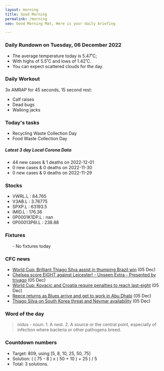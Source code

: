 ```yaml
---
layout: morning
title: Good Morning
permalink: /morning
seo: Good Morning Mat, Here is your daily briefing

---
```


<!-- weather_marker starts -->
### Daily Rundown on Tuesday, 06 December 2022

- The average temperature today is 5.47˚C;
- With highs of 5.5˚C and lows of 1.42˚C.
- You can expect scattered clouds for the day.

<!-- weather_marker ends -->

### Daily Workout
<!-- workout_marker starts -->
3x AMRAP for 45 seconds, 15 second rest:

- Calf raises
- Dead bugs
- Walking jacks

<!-- workout_marker ends -->

### Today's tasks
<!-- task_marker starts -->
- Recycling Waste Collection Day
- Food Waste Collection Day

<!-- task_marker ends -->

<!-- c19_marker starts -->
##### Latest 3 day Local Corona Data

- 44 new cases & 1 deaths on 2022-12-01
- 0 new cases & 0 deaths on 2022-11-30
- 0 new cases & 0 deaths on 2022-11-29

<!-- c19_marker ends -->

### Stocks

<!-- stocks_marker starts -->

- VWRL.L : 84.765
- V3AB.L : 3.76775
- SPXP.L : 63193.5
- IMID.L : 176.36
- 0P0001K1DP.L : nan
- 0P00013P6I.L : 238.88

<!-- stocks_marker ends -->

### Fixtures

<!-- sports_marker starts -->

<ul>
- No fixtures today</ul>

<!-- sports_marker ends -->

### CFC news

<!-- cfc_marker starts -->
- [World Cup: Brilliant Thiago Silva assist in thumping Brazil win](https://chelseafc.com/en/news/article/world-cup-brilliant-thiago-silva-assist-in-thumping-brazil-win) (05 Dec)
- [Chelsea score EIGHT against Leicester! - Unseen Extra - Presented by trivago](https://chelseafc.com/en/video/chelsea-score-eight-against-leicester-or-unseen-extra-or-presented-by) (05 Dec)
- [World Cup: Kovacic and Croatia require penalties to reach last-eight](https://chelseafc.com/en/news/article/world-cup-kovacic-and-croatia-require-penalties-to-reach-last-eight) (05 Dec)
- [Reece returns as Blues arrive and get to work in Abu Dhabi](https://chelseafc.com/en/news/article/reece-returns-as-blues-arrive-and-get-to-work-in-abu-dhabi) (05 Dec)
- [Thiago Silva on South Korea threat and Neymar availability](https://chelseafc.com/en/news/article/thiago-silva-on-south-korea-threat-and-neymar-availability) (05 Dec)

<!-- cfc_marker ends -->

### Word of the day
<!-- word_marker starts -->

 > nidus - noun: 1. A nest. 2. A source or the central point, especially of infection where bacteria or other pathogens breed.

<!-- word_marker ends -->

### Countdown numbers
<!-- game_marker starts -->

- Target: 809, using [5, 8, 10, 25, 50, 75]
- Solution: ( ( 75 - 8 ) x ( 50 + 10 ) + 25 ) / 5
- Total: 3 solutions.

<!-- game_marker ends -->